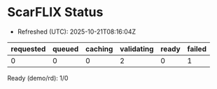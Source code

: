 ﻿# ScarFLIX Status

* Refreshed (UTC): 2025-10-21T08:16:04Z

| requested | queued | caching | validating | ready | failed |
|-----------|--------|---------|------------|-------|--------|
| 0 | 0 | 0 | 2 | 0 | 1 |

Ready (demo/rd): 1/0
